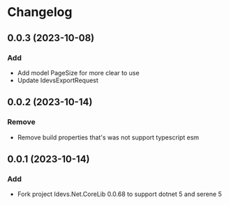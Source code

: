# Changelog

## 0.0.3 (2023-10-08)

### Add

- Add model PageSize for more clear to use
- Update IdevsExportRequest

## 0.0.2 (2023-10-14)

### Remove

- Remove build properties that's was not support typescript esm

## 0.0.1 (2023-10-14)

### Add

- Fork project Idevs.Net.CoreLib 0.0.68 to support dotnet 5 and serene 5
